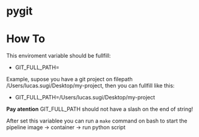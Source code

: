 # pygit

# How To
This enviroment variable should be fullfill:
* GIT_FULL_PATH=<The git full filepath>

Example, supose you have a git project on filepath /Users/lucas.sugi/Desktop/my-project, then you can fullfill like this:

* GIT_FULL_PATH=/Users/lucas.sugi/Desktop/my-project

**Pay atention** GIT_FULL_PATH should not have a slash on the end of string!

After set this variablee you can run a `make` command on bash to start the pipeline image -> container -> run python script
